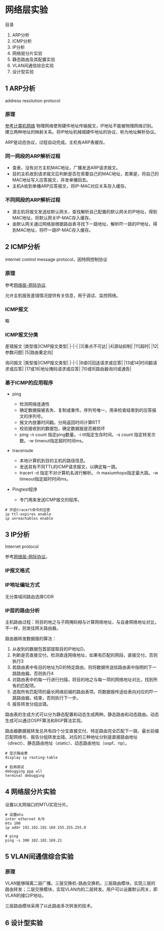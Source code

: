 # 网络层实验


目录
1. ARP分析
2. ICMP分析
3. IP分析
4. 网络层分片实验
5. 静态路由及其配置实验
6. VLAN间通信综合实验
7. 设计型实验

## 1 ARP分析

address resolution protocol
### 原理
[参考计算机网络](../计算机网络/5.3&#32;链路层-交换局域网.md)
物理网络使用硬件地址传输报文，IP地址不能被物理网络识别。建立两种地址的映射关系。将IP地址机械城硬件地址的协议，称为地址解析协议。

ARP是动态协议，过程自动完成。主机有ARP表缓存。

### 同一网段的ARP解析过程
* 查表，没有对方主机MAC地址，广播发送ARP请求报文。
* 目的主机收到请求报文后判断是否在索要自己的MAC地址，若果是，将自己的MAC地址写入应答报文，并发单播回去。
* 主机A收到单播ARP应答报文，将IP-MAC对应关系存入缓存。

### 不同网段的ARP解析过程
* 源主机将报文发送给默认网关，查找解析自己配置的默认网关的IP地址，得到MAC地址，将默认网关IP-MAC存入缓存。
* 由默认网关通过网络层根据路由表寻找下一跳地址，解析吓一跳的IP地址，得到MAC地址，将吓一跳IP-MAC存入缓存。


## 2 ICMP分析
internet control message protocol，因特网控制协议
### 原理
参考[网络层-网际协议](../计算机网络/4.2&#32;网络层-网际协议.md).

允许主机报告差错情况提供有关信息，用于调试、监控网络。

### ICMP报文
略

### ICMP报文分类
差错报文
|类型值|ICMP报文类型|
|-|-|
|3|重点不可达|
|4|源站抑制|
|11|超时|
|12|参数问题|
|5|路由重定向|

询问报文
|类型值|ICMP报文类型|
|-|-|
|8或0|回送请求或应答|
|13或14|时间戳请求或应答|
|17或18|地址掩码请求或应答|
|10或9|路由器询问或通告|

### 基于ICMP的应用程序

* ping
  * 检测网络连通性
  * 确定数据报被丢失、复制或重传。序列号唯一，用来检查结束到的应答报文的序列号。
  * 报文内放置时间戳。分局返回时间计算RTT
  * 校验接收到的数据包，确定数据报是否被损坏
  * ping  -n count 指定ping数量。-i ttl指定生存时间。-s count 指定转发次数。-w timeout指定超时时间ms。

* traceroute
  * 本地计算机到目的主机的路径信息。
  * 发送具有不同TTL的ICMP请求报文，以确定每一跳。
  * tracert -d 指定不对计算机名进行解析。-h maxiumhops指定最大跳。-w timeout指定超时时间ms。

* Pingtest程序
  * 专门用来发送ICMP报文的程序。

```
# 开启tracert命令的应答
ip ttl-expires enable
ip unreachables enable
```
## 3 IP分析

Internet protocol

参考[网络层-网际协议](../计算机网络/4.2&#32;网络层-网际协议.md)。
### IP报文格式
### IP地址编址方式

无分类域间路由选择CIDR

### IP层的路由分析

主机路由过程：将目的地之与子网掩码相与计算网络地址，与自身网络地址对比，不一样，则发往网关路由器。

路由器转发数据报的算法：
1. 从收到的数据包首部提取目的IP地址D。
2. 判断是否直接交付。检测直连网络地址，如果有匹配的网段，直接交付。否则执行3
3. 若路由表中有目的地址为D的特定路由，则将数据传送给路由表中指明的下一跳路由器。否则执行4
4. 对路由表中的每一行进行扫描，将目的地之与每一项的网络地址对比，找到所有的匹配项。
5. 选取所有匹配项的最长网络前缀的路由表项。将数据报传送给表向对应的吓一跳路由器。结束，否则执行下一步。
6. 报告转发分组出错。

路由表的生成方式可以分为静态配置和动态生成两种。静态路由和动态路由。动态生成可以通过OSPF算法和BGP算法实现。

路由器数据报转发总共有四个分支直接交付、特定路由完全匹配下一跳、最长前缀匹配网络号、报告分组转发出错。对应的三种地址分别是直接路由地址（direct）、静态路由地址（static）、动态路由地址（ospf、rip）。

```
# 显示路由表
display ip routing-table

# 启用调试
debugging ppp all
terminal debugging
```
## 4 网络层分片实验

设置以太网端口的MTU实现分片。
```
# 设置mtu
inter ethernet 0/0
mtu 100
ip addr 192.192.192.169 255.255.255.0

# ping
ping -s 300 102.102.169.21
```

## 5 VLAN间通信综合实验

### 原理
VLAN能够隔离二层广播。三层交换机-路由交换机，三层路由模块，实现三层的路由转发；二层交换模块，实现VLAN内的二层转发。用户可以设置默认网关，即VLAN的接口IP地址。

三层路由模块采用了以此路由多次转发的技术。

## 6 设计型实验